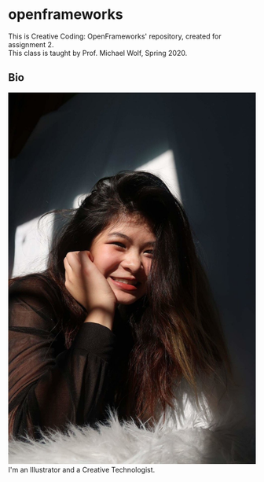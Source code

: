 # openframeworks
This is Creative Coding: OpenFrameworks' repository, created for assignment 2.  
This class is taught by Prof. Michael Wolf, Spring 2020. 
## Bio
![Hello!!](/images/profile_photo.jpg)
I'm an Illustrator and a Creative Technologist.